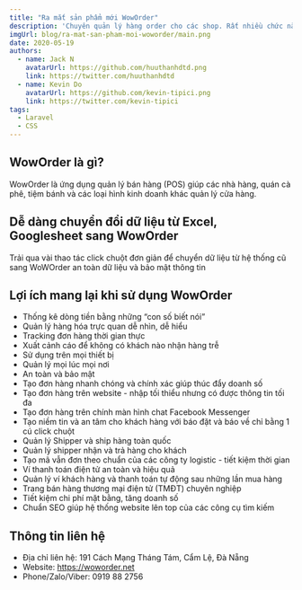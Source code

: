 ```yaml
---
title: "Ra mắt sản phẩm mới WowOrder"
description: 'Chuyên quản lý hàng order cho các shop. Rất nhiều chức năng tuyệt vời để quản lý khách hàng, đơn hàng, ship hàng,...'
imgUrl: blog/ra-mat-san-pham-moi-woworder/main.png
date: 2020-05-19
authors:
  - name: Jack N
    avatarUrl: https://github.com/huuthanhdtd.png
    link: https://twitter.com/huuthanhdtd
  - name: Kevin Do
    avatarUrl: https://github.com/kevin-tipici.png
    link: https://twitter.com/kevin-tipici
tags:
  - Laravel
  - CSS
---
```


## WowOrder là gì?
WowOrder là ứng dụng quản lý bán hàng (POS) giúp các nhà hàng, quán cà phê, tiệm bánh và các loại hình kinh doanh khác quản lý cửa hàng.

## Dễ dàng chuyển đổi dữ liệu từ Excel, Googlesheet sang WowOrder
Trải qua vài thao tác click chuột đơn giản để chuyển dữ liệu từ hệ thống cũ sang WoWOrder an toàn dữ liệu và bảo mật thông tin

## Lợi ích mang lại khi sử dụng WowOrder
- Thống kê dòng tiền bằng những “con số biết nói”
- Quản lý hàng hóa trực quan dễ nhìn, dễ hiểu
- Tracking đơn hàng thời gian thực
- Xuất cảnh cáo để không có khách nào nhận hàng trễ
- Sử dụng trên mọi thiết bị
- Quản lý mọi lúc mọi nơi
- An toàn và bảo mật
- Tạo đơn hàng nhanh chóng và chính xác giúp thúc đẩy doanh số
- Tạo đơn hàng trên website - nhập tối thiểu nhưng có được thông tin tối đa
- Tạo đơn hàng trên chính màn hình chat Facebook Messenger
- Tạo niềm tin và an tâm cho khách hàng với báo đặt và báo về chỉ bằng 1 cú click chuột
- Quản lý Shipper và ship hàng toàn quốc
- Quản lý shipper nhận và trả hàng cho khách
- Tạo mã vẫn đơn theo chuẩn của các công ty logistic - tiết kiệm thời gian
- Ví thanh toán điện tử an toàn và hiệu quả
- Quản lý ví khách hàng và thanh toán tự động sau những lần mua hàng
- Trang bán hàng thương mại điện tử (TMĐT) chuyên nghiệp
- Tiết kiệm chi phí mặt bằng, tăng doanh số
- Chuẩn SEO giúp hệ thống website lên top của các công cụ tìm kiếm

## Thông tin liên hệ
- Địa chỉ liên hệ: 191 Cách Mạng Tháng Tám, Cẩm Lệ, Đà Nẵng
- Website: https://woworder.net
- Phone/Zalo/Viber: 0919 88 2756
